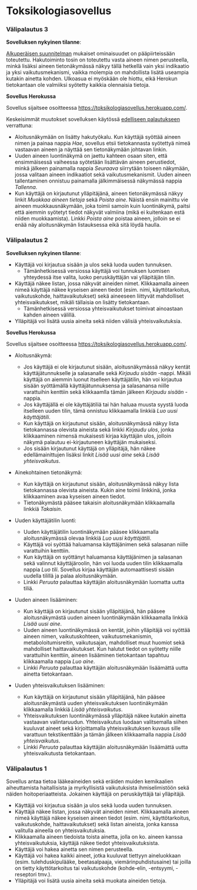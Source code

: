 # Toksikologiasovellus

### Välipalautus 3

**Sovelluksen nykyinen tilanne**:

[Alkuperäisen suunnitelman](https://github.com/tkoukkar/toksikologiasovellus/#v%C3%A4lipalautus-1) mukaiset ominaisuudet on pääpiirteissään toteutettu. Hakutoiminto tosin on toteutettu vasta aineen nimen perusteella, minkä lisäksi aineen tietonäkymässä näkyy tällä hetkellä vain yksi indikaatio ja yksi vaikutusmekanismi, vaikka molempia on mahdollista lisätä useampia kutakin ainetta kohden. Ulkoasua ei myöskään ole hiottu, eikä Herokun tietokantaan ole valmiiksi syötetty kaikkia olennaisia tietoja.

**Sovellus Herokussa**

Sovellus sijaitsee osoitteessa https://toksikologiasovellus.herokuapp.com/.

Keskeisimmät muutokset sovelluksen käytössä [edelliseen palautukseen](https://github.com/tkoukkar/toksikologiasovellus/blob/main/README.md#v%C3%A4lipalautus-2) verrattuna:

* Aloitusnäkymään on lisätty hakutyökalu. Kun käyttäjä syöttää aineen nimen ja painaa nappia _Hae_, sovellus etsii tietokannasta syötettyä nimeä vastaavan aineen ja näyttää sen tietonäkymään johtavan linkin.
* Uuden aineen luontinäkymä on jaettu kahteen osaan siten, että ensimmäisessä vaiheessa syötetään lisättävän aineen perustiedot, minkä jälkeen painamalla nappia _Seuraava_ siirrytään toiseen näkymään, jossa valitaan aineen indikaatiot sekä vaikutusmekanismit. Uuden aineen tallentaminen onnistuu painamalla jälkimmäisessä näkymässä nappia _Tallenna_.
* Kun käyttäjä on kirjautunut ylläpitäjänä, aineen tietonäkymässä näkyy linkit _Muokkaa aineen tietoja_ sekä _Poista aine_. Näistä ensin mainittu vie aineen muokkausnäkymään, joka toimii samoin kuin luontinäkymä, paitsi että aiemmin syötetyt tiedot näkyvät valmiina (mikä ei kuitenkaan estä niiden muokkaamista). Linkki _Poista aine_ poistaa aineen, jolloin se ei enää näy aloitusnäkymän listauksessa eikä sitä löydä haulla.

### Välipalautus 2

**Sovelluksen nykyinen tilanne**:

* Käyttäjä voi kirjautua sisään ja ulos sekä luoda uuden tunnuksen.
    * Tämänhetkisessä versiossa käyttäjä voi tunnuksen luomisen yhteydessä itse valita, luoko peruskäyttäjän vai ylläpitäjän tilin.
* Käyttäjä näkee listan, jossa näkyvät aineiden nimet. Klikkaamalla aineen nimeä käyttäjä näkee kyseisen aineen tiedot (esim. nimi, käyttötarkoitus, vaikutuskohde, haittavaikutukset) sekä aineeseen liittyvät mahdolliset yhteisvaikutukset, mikäli tällaisia on lisätty tietokantaan.
    * Tämänhetkisessä versiossa yhteisvaikutukset toimivat ainoastaan kahden aineen välillä.
* Ylläpitäjä voi lisätä uusia aineita sekä niiden välisiä yhteisvaikutuksia.

**Sovellus Herokussa**

Sovellus sijaitsee osoitteessa https://toksikologiasovellus.herokuapp.com/.

* Aloitusnäkymä:
    * Jos käyttäjä ei ole kirjautunut sisään, aloitusnäkymässä näkyy kentät käyttäjätunnukselle ja salasanalle sekä *Kirjaudu sisään* -nappi. Mikäli käyttäjä on aiemmin luonut itselleen käyttäjätilin, hän voi kirjautua sisään syöttämällä käyttäjätunnuksensa ja salasanansa niille varattuihin kenttiin sekä klikkaamlla tämän jälkeen *Kirjaudu sisään* -nappia.
    * Jos käyttäjällä ei ole käyttäjätiliä tai hän haluaa muusta syystä luoda itselleen uuden tilin, tämä onnistuu klikkaamalla linkkiä *Luo uusi käyttäjätili*.
    * Kun käyttäjä on kirjautunut sisään, aloitusnäkymässä näkyy lista tietokannassa olevista aineista sekä linkki *Kirjaudu ulos*, jonka klikkaaminen nimensä mukaisesti kirjaa käyttäjän ulos, jolloin näkymä palautuu ei-kirjautuneen käyttäjän mukaiseksi.
    * Jos sisään kirjautunut käyttäjä on ylläpitäjä, hän näkee edellämainittujen lisäksi linkit *Lisää uusi aine* sekä *Lisää yhteisvaikutus*.

* Ainekohtainen tietonäkymä:
    * Kun käyttäjä on kirjautunut sisään, aloitusnäkymässä näkyy lista tietokannassa olevista aineista. Kukin aine toimii linkkinä, jonka klikkaaminen avaa kyseisen aineen tiedot.
    * Tietonäkymästä pääsee takaisin aloitusnäkymään klikkaamalla linkkiä *Takaisin*.

* Uuden käyttäjätilin luonti:
    * Uuden käyttäjätilin luontinäkymään pääsee klikkaamalla aloitusnäkymässä olevaa linkkiä *Luo uusi käyttäjätili*.
    * Käyttäjä voi syöttää haluamansa käyttäjänimen sekä salasanan niille varattuihin kenttiin.
    * Kun käyttäjä on syöttänyt haluamansa käyttäjänimen ja salasanan sekä valinnut käyttäjäroolin, hän voi luoda uuden tilin klikkaamalla nappia *Luo tili*. Sovellus kirjaa käyttäjän automaattisesti sisään uudella tilillä ja palaa aloitusnäkymään.
    * Linkki *Peruuta* palauttaa käyttäjän aloitusnäkymään luomatta uutta tiliä.

* Uuden aineen lisääminen:
    * Kun käyttäjä on kirjautunut sisään ylläpitäjänä, hän pääsee aloitusnäkymästä uuden aineen luontinäkymään klikkaamalla linkkiä *Lisää uusi aine*.
    * Uuden aineen luontinäkymässä on kentät, joihin ylläpitäjä voi syöttää aineen nimen, vaikutuskohteen, vaikutusmekanismin, metaboloitumisreitin, vaikutusajan, mahdolliset muut huomiot sekä mahdolliset haittavaikutukset. Kun halutut tiedot on syötetty niille varattuihin kenttiin, aineen lisääminen tietokantaan tapahtuu klikkaamalla nappia *Luo aine*.
    * Linkki *Peruuta* palauttaa käyttäjän aloitusnäkymään lisäämättä uutta ainetta tietokantaan.

* Uuden yhteisvaikutuksen lisääminen:
    * Kun käyttäjä on kirjautunut sisään ylläpitäjänä, hän pääsee aloitusnäkymästä uuden yhteisvaikutuksen luontinäkymään klikkaamalla linkkiä *Lisää yhteisvaikutus*.
    * Yhteisvaikutuksen luontinäkymässä ylläpitäjä näkee kutakin ainetta vastaavan valintaruudun. Yhteisvaikutus luodaan valitsemalla siihen kuuluvat aineet sekä kirjoittamalla yhteisvaikutuksen kuvaus sille varattuun tekstikenttään ja tämän jälkeen klikkaamalla nappia *Lisää yhteisvaikutus*.
    * Linkki *Peruuta* palauttaa käyttäjän aloitusnäkymään lisäämättä uutta yhteisvaikutusta tietokantaan.

### Välipalautus 1
Sovellus antaa tietoa lääkeaineiden sekä eräiden muiden kemikaalien aiheuttamista haitallisista ja myrkyllisistä vaikutuksista ihmiselimistöön sekä näiden hoitoperiaatteista. Jokainen käyttäjä on peruskäyttäjä tai ylläpitäjä.

* Käyttäjä voi kirjautua sisään ja ulos sekä luoda uuden tunnuksen.
* Käyttäjä näkee listan, jossa näkyvät aineiden nimet. Klikkaamalla aineen nimeä käyttäjä näkee kyseisen aineen tiedot (esim. nimi, käyttötarkoitus, vaikutuskohde, haittavaikutukset) sekä listan aineista, jonka kanssa valitulla aineella on yhteisvaikutuksia.
* Klikkaamalla aineen tiedoista toista ainetta, jolla on ko. aineen kanssa yhteisvaikutuksia, käyttäjä näkee tiedot yhteisvaikutuksista.
* Käyttäjä voi hakea ainetta sen nimen perusteella.
* Käyttäjä voi hakea kaikki aineet, jotka kuuluvat tiettyyn aineluokkaan (esim. tulehduskipulääke, beetasalpaaja, viemärinpuhdistusaine) tai joilla on tietty käyttötarkoitus tai vaikutuskohde (kohde-elin, -entsyymi, -reseptori tmv.).
* Ylläpitäjä voi lisätä uusia aineita sekä muokata aineiden tietoja.
